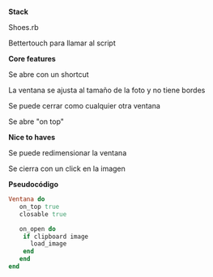 **Stack**

Shoes.rb

Bettertouch para llamar al script

**Core features**

Se abre con un shortcut 

La ventana se ajusta al tamaño de la foto y no tiene bordes

Se puede cerrar como cualquier otra ventana

Se abre "on top"

**Nice to haves**

Se puede redimensionar la ventana

Se cierra con un click en la imagen

**Pseudocódigo**

```ruby
Ventana do
   on_top true
   closable true

   on_open do
    if clipboard image
      load_image
    end
   end
end
```



